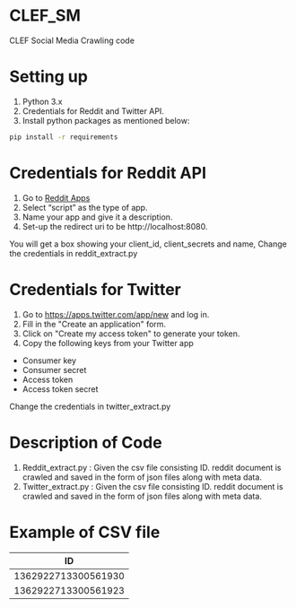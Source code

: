 # CLEF_SM
CLEF Social Media Crawling code


# Setting up
1. Python 3.x
2. Credentials for Reddit and Twitter API.
3. Install python packages as mentioned below:

```bash
pip install -r requirements
```

# Credentials for Reddit API

1. Go to [Reddit Apps](https://www.reddit.com/prefs/apps)
2. Select “script” as the type of app.
3. Name your app and give it a description.
4. Set-up the redirect uri to be http://localhost:8080.

You will get a box showing your client_id, client_secrets and name, Change the credentials in reddit_extract.py

# Credentials for Twitter

1. Go to https://apps.twitter.com/app/new and log in.
2. Fill in the "Create an application" form.
3. Click on "Create my access token" to generate your token.
4. Copy the following keys from your Twitter app
- Consumer key
- Consumer secret
- Access token
- Access token secret

Change the credentials in twitter_extract.py

# Description of Code

1. Reddit_extract.py : Given the csv file consisting ID. reddit document is crawled and saved in the form of json files along with meta data.
2. Twitter_extract.py : Given the csv file consisting ID. reddit document is crawled and saved in the form of json files along with meta data.

# Example of CSV file

| ID  |
| ------------- |
|  1362922713300561930  |
|  1362922713300561923  |
